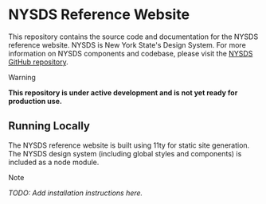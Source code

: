 # NYSDS Reference Website

This repository contains the source code and documentation for the NYSDS  reference website. NYSDS is New York State's Design System. For more information on NYSDS components and codebase, please visit the [NYSDS GitHub repository](https://github.com/its-hcd/nysds).

> [!WARNING]  
> **This repository is under active development and is not yet ready for production use.**

## Running Locally

The NYSDS reference website is built using 11ty for static site generation. The NYSDS design system (including global styles and components) is included as a node module.

> [!NOTE]
> _TODO: Add installation instructions here._